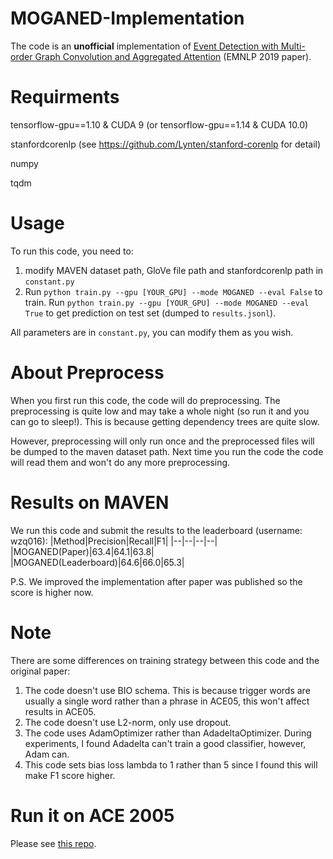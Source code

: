 # MOGANED-Implementation
The code is an **unofficial** implementation of [Event Detection with Multi-order Graph Convolution and Aggregated Attention](https://www.aclweb.org/anthology/D19-1582/) (EMNLP 2019 paper). 

# Requirments
tensorflow-gpu==1.10 & CUDA 9 (or tensorflow-gpu==1.14 & CUDA 10.0)

stanfordcorenlp (see https://github.com/Lynten/stanford-corenlp for detail)

numpy

tqdm

# Usage
To run this code, you need to:
1. modify MAVEN dataset path, GloVe file path and stanfordcorenlp path in ```constant.py```
2. Run ```python train.py --gpu [YOUR_GPU] --mode MOGANED --eval False``` to train.  Run ```python train.py --gpu [YOUR_GPU] --mode MOGANED --eval True``` to get prediction on test set (dumped to ```results.jsonl```).

All parameters are in ```constant.py```, you can modify them as you wish.

# About Preprocess
When you first run this code, the code will do preprocessing. The preprocessing is quite low and may take a whole night (so run it and you can go to sleep!). This is because getting dependency trees are quite slow.

However, preprocessing will only run once and the preprocessed files will be dumped to the maven dataset path. Next time you run the code the code will read them and won't do any more preprocessing.

# Results on MAVEN
We run this code and submit the results to the leaderboard (username: wzq016):
|Method|Precision|Recall|F1|
|--|--|--|--|
|MOGANED(Paper)|63.4|64.1|63.8|
|MOGANED(Leaderboard)|64.6|66.0|65.3|

P.S. We improved the implementation after paper was published so the score is higher now.

# Note
There are some differences on training strategy between this code and the original paper:
1. The code doesn't use BIO schema. This is because trigger words are usually a single word rather than a phrase in ACE05, this won't affect results in ACE05.
2. The code doesn't use L2-norm, only use dropout. 
3. The code uses AdamOptimizer rather than AdadeltaOptimizer. During experiments, I found Adadelta can't train a good classifier, however, Adam can. 
4. This code sets bias loss lambda to 1 rather than 5 since I found this will make F1 score higher.

# Run it on ACE 2005
Please see [this repo](https://github.com/wzq016/MOGANED-Implementation).

